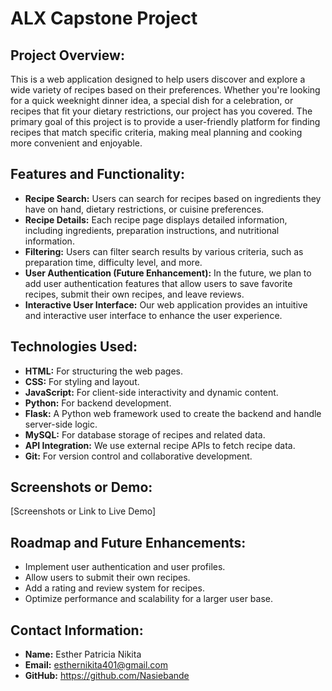 # ALX Capstone Project

## Project Overview:
This is a web application designed to help users discover and explore a wide variety of recipes based on their preferences. Whether you're looking for a quick weeknight dinner idea, a special dish for a celebration, or recipes that fit your dietary restrictions, our project has you covered. The primary goal of this project is to provide a user-friendly platform for finding recipes that match specific criteria, making meal planning and cooking more convenient and enjoyable.

## Features and Functionality:
- **Recipe Search:** Users can search for recipes based on ingredients they have on hand, dietary restrictions, or cuisine preferences.
- **Recipe Details:** Each recipe page displays detailed information, including ingredients, preparation instructions, and nutritional information.
- **Filtering:** Users can filter search results by various criteria, such as preparation time, difficulty level, and more.
- **User Authentication (Future Enhancement):** In the future, we plan to add user authentication features that allow users to save favorite recipes, submit their own recipes, and leave reviews.
- **Interactive User Interface:** Our web application provides an intuitive and interactive user interface to enhance the user experience.

## Technologies Used:
- **HTML:** For structuring the web pages.
- **CSS:** For styling and layout.
- **JavaScript:** For client-side interactivity and dynamic content.
- **Python:** For backend development.
- **Flask:** A Python web framework used to create the backend and handle server-side logic.
- **MySQL:** For database storage of recipes and related data.
- **API Integration:** We use external recipe APIs to fetch recipe data.
- **Git:** For version control and collaborative development.

## Screenshots or Demo:
[Screenshots or Link to Live Demo]

## Roadmap and Future Enhancements:
- Implement user authentication and user profiles.
- Allow users to submit their own recipes.
- Add a rating and review system for recipes.
- Optimize performance and scalability for a larger user base.

## Contact Information:
- **Name:** Esther Patricia Nikita
- **Email:** esthernikita401@gmail.com
- **GitHub:** https://github.com/Nasiebande
